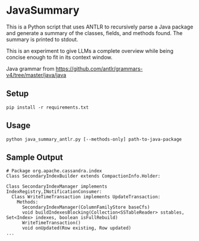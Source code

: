 # JavaSummary
This is a Python script that uses ANTLR to recursively parse a Java package and generate a summary of the classes, fields, and methods found. The summary is printed to stdout.

This is an experiment to give LLMs a complete overview while being concise enough to fit in its context window.

Java grammar from https://github.com/antlr/grammars-v4/tree/master/java/java

## Setup

`pip install -r requirements.txt`

## Usage
`python java_summary_antlr.py [--methods-only] path-to-java-package`

## Sample Output

```
# Package org.apache.cassandra.index
Class SecondaryIndexBuilder extends CompactionInfo.Holder:

Class SecondaryIndexManager implements IndexRegistry,INotificationConsumer:
  Class WriteTimeTransaction implements UpdateTransaction:
    Methods:
      SecondaryIndexManager(ColumnFamilyStore baseCfs)
      void buildIndexesBlocking(Collection<SSTableReader> sstables, Set<Index> indexes, boolean isFullRebuild)
      WriteTimeTransaction()
      void onUpdated(Row existing, Row updated)
...
```
